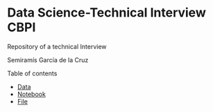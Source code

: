 # Data Science-Technical Interview CBPI
Repository of a technical Interview 

Semiramís García de la Cruz

Table of contents 

* [Data](https://www.kaggle.com/datasets/vikalpdongre/us-flights-data-2008)
* [Notebook](https://github.com/semilun4/Data-Science_Technical-Interview/blob/main/Prueba_T%C3%A9cnica_CBPI.ipynb)
* [File](https://github.com/semilun4/Data-Science_Technical-Interview/blob/main/Technical_Inteview.pdf)


